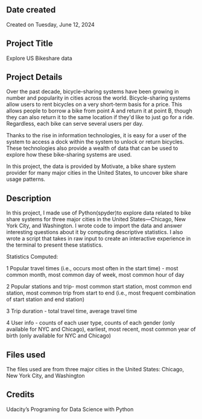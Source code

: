 ## Date created
Created on Tuesday, June 12, 2024

## Project Title
Explore US Bikeshare data

## Project Details
Over the past decade, bicycle-sharing systems have been growing in number and popularity in cities across the world. Bicycle-sharing systems allow users to rent bicycles on a very short-term basis for a price. This allows people to borrow a bike from point A and return it at point B, though they can also return it to the same location if they'd like to just go for a ride. Regardless, each bike can serve several users per day.

Thanks to the rise in information technologies, it is easy for a user of the system to access a dock within the system to unlock or return bicycles. These technologies also provide a wealth of data that can be used to explore how these bike-sharing systems are used.

In this project, the data is provided by  Motivate, a bike share system provider for many major cities in the United States, to uncover bike share usage patterns. 

## Description
In this project, I made use of Python(spyder)to explore data related to bike share systems for three major cities in the United States—Chicago, New York City, and Washington. I wrote code to import the data and answer interesting questions about it by computing descriptive statistics. I also wrote a script that takes in raw input to create an interactive experience in the terminal to present these statistics.

Statistics Computed:

1 Popular travel times (i.e., occurs most often in the start time) - most common month, most common day of week, most common hour of day

2 Popular stations and trip- most common start station, most common end station, most common trip from start to end (i.e., most frequent combination of start station and end station)

3 Trip duration - total travel time, average travel time

4 User info - counts of each user type, counts of each gender (only available for NYC and Chicago), earliest, most recent, most common year of birth (only available for NYC and Chicago)

## Files used
The files used are from three major cities in the United States:
Chicago, New York City, and Washington

## Credits
Udacity’s Programing for Data Science with Python